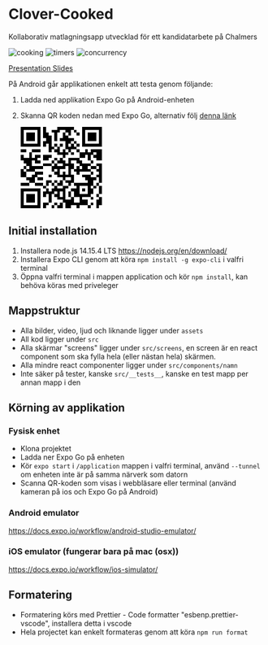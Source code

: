 # Clover-Cooked

Kollaborativ matlagningsapp utvecklad för ett kandidatarbete på Chalmers


![cooking](https://your-copied-image-address)
![timers](https://your-copied-image-address)
![concurrency](https://your-copied-image-address)

[Presentation Slides](https://docs.google.com/presentation/d/1NERPcrvg5FEZKNry3iajL7epWdKtxhluA5uOk2f7pVU/edit?usp=sharing)


På Android går applikationen enkelt att testa genom följande:

1. Ladda ned applikation Expo Go på Android-enheten
2. Skanna QR koden nedan med Expo Go, alternativ följ [denna länk](https://expo.io/@sponken/projects/clover-cooked)

   ![Expo qr](./expo_qr.png)

## Initial installation

1. Installera node.js 14.15.4 LTS <https://nodejs.org/en/download/>
2. Installera Expo CLI genom att köra `npm install -g expo-cli` i valfri terminal
3. Öppna valfri terminal i mappen application och kör `npm install`, kan behöva köras med priveleger

## Mappstruktur

- Alla bilder, video, ljud och liknande ligger under `assets`
- All kod ligger under `src`
- Alla skärmar "screens" ligger under `src/screens`,
  en screen är en react component som ska fylla hela (eller nästan hela) skärmen.
- Alla mindre react componenter ligger under `src/components/namn`
- Inte säker på tester, kanske `src/__tests__`, kanske en test mapp per annan mapp i den

## Körning av applikation

### Fysisk enhet

- Klona projektet
- Ladda ner Expo Go på enheten
- Kör `expo start` i `/application` mappen i valfri terminal, använd `--tunnel` om enheten inte är på samma närverk som datorn
- Scanna QR-koden som visas i webbläsare eller terminal (använd kameran på ios och Expo Go på Android)

### Android emulator

<https://docs.expo.io/workflow/android-studio-emulator/>

### iOS emulator (fungerar bara på mac (osx))

<https://docs.expo.io/workflow/ios-simulator/>

## Formatering

- Formatering körs med Prettier - Code formatter "esbenp.prettier-vscode", installera detta i vscode
- Hela projectet kan enkelt formateras genom att köra `npm run format`
